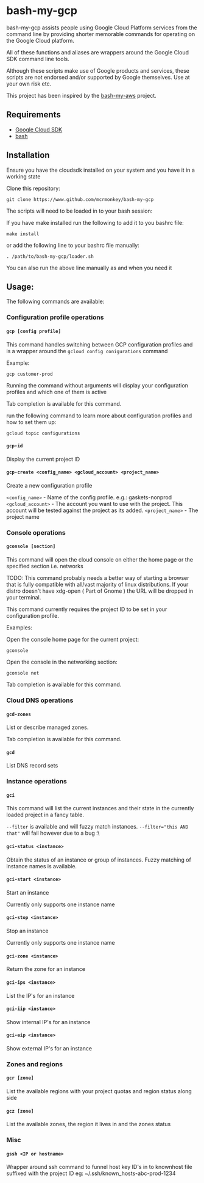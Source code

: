 # bash-my-gcp

bash-my-gcp assists people using Google Cloud Platform services from the
command line by providing shorter memorable commands for operating on the Google Cloud platform.

All of these functions and aliases are wrappers around the Google Cloud SDK
command line tools.

Although these scripts make use of Google products and services, these scripts are not
endorsed and/or supported by Google themselves. Use at your own risk etc.

This project has been inspired by the [bash-my-aws](https://github.com/realestate-com-au/bash-my-aws) project.


## Requirements

* [Google Cloud SDK](https://cloud.google.com/sdk/docs/quickstart-linux)
* [bash](https://www.gnu.org/software/bash/)


## Installation

Ensure you have the cloudsdk installed on your system and you have it in
a working state


Clone this repository:

```
git clone https://www.github.com/mcrmonkey/bash-my-gcp
```

The scripts will need to be loaded in to your bash session:

If you have make installed run the following to add it to you bashrc file:

```
make install
```

or add the following line to your bashrc file manually:

```
. /path/to/bash-my-gcp/loader.sh
```

You can also run the above line manually as and when you need it


## Usage:

The following commands are available:

### Configuration profile operations

#### `gcp [config profile]`

This command handles switching between GCP configuration profiles and is
a wrapper around the `gcloud config conigurations` command

Example:

```
gcp customer-prod
```

Running the command without arguments will display your configuration profiles
and which one of them is active

Tab completion is available for this command.

run the following command to learn more about configuration profiles and how to
set them up:

```
gcloud topic configurations
```

#### `gcp-id`

Display the current project ID

#### `gcp-create <config_name> <gcloud_account> <project_name>`

Create a new configuration profile 

`<config_name>` - Name of the config profile. e.g.: gaskets-nonprod
`<gcloud_account>` - The account you want to use with the project. This account will be tested against the project as its added. 
`<project_name>` - The project name

### Console operations

#### `gconsole [section]`

This command will open the cloud console on either the home page or the
specified section i.e. networks

TODO: This command probably needs a better way of starting a browser that is
fully compatible with all/vast majority of linux distributions. If your distro doesn't have
xdg-open ( Part of Gnome ) the URL will be dropped in your terminal.


This command currently requires the project ID to be set in your configuration
profile.

Examples:

Open the console home page for the current project:

```
gconsole
```

Open the console in the networking section:

```
gconsole net
```

Tab completion is available for this command.

### Cloud DNS operations

#### `gcd-zones`

List or describe managed zones.

Tab completion is available for this command.

#### `gcd`

List DNS record sets

### Instance operations

#### `gci`

This command will list the current instances and their state in the currently
loaded project in a fancy table.

`--filter` is available and will fuzzy match instances. `--filter="this AND that"`
will fail however due to a bug :\


#### `gci-status <instance>`

Obtain the status of an instance or group of instances.
Fuzzy matching of instance names is available.


#### `gci-start <instance>`

Start an instance

Currently only supports one instance name

#### `gci-stop <instance>`

Stop an instance

Currently only supports one instance name

#### `gci-zone <instance>`

Return the zone for an instance

#### `gci-ips <instance>`

List the IP's for an instance

#### `gci-iip <instance>`

Show internal IP's for an instance

#### `gci-eip <instance>`

Show external IP's for an instance


### Zones and regions

#### `gcr [zone]`

List the available regions with your project quotas and region status along side


#### `gcz [zone]`

List the available zones, the region it lives in and the zones status


### Misc

#### `gssh <IP or hostname>`

Wrapper around ssh command to funnel host key ID's in to knownhost file suffixed with the project ID
eg: ~/.ssh/known_hosts-abc-prod-1234


